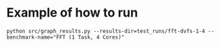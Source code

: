 # Example of how to run
`python src/graph_results.py --results-dir=test_runs/fft-dvfs-1-4 --benchmark-name="FFT (1 Task, 4 Cores)"`